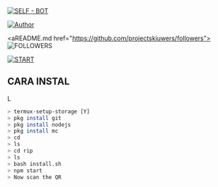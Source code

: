 <p align="center">

</p>

<p align="center">

<a href="#"><img title="SELF - BOT" src="https://img.shields.io/badge/ SELFBOT-green?colorA=%23ff0000&colorB=%23017e40&style=for-the-badge" ></a>

</p>

<p align="center">

<a href="https://github.com/projectskiuwers"><img title="Author" src="https://img.shields.io/badge/Author-AripDev-red.svg?style=for- the-badge&logo=github"></a>

</p>

<p align="center">

<aREADME.md href="https://github.com/projectskiuwers/followers"><img title="FOLLOWERS" src="https://img.shields.io/github/followers/projectskiuwers?color=blue&style= datar-persegi"></a>

<a href="https://github.com/projectskiuwers/rip/stargazers/"><img title="START" src="https://img.shields.io/github/stars/projectskiuwers/rip?color =merah&style=flat-square"></a>

</p>


## CARA INSTAL
L
```bash
> termux-setup-storage [Y]
> pkg install git
> pkg install nodejs
> pkg install mc
> cd
> ls
> cd rip 
> ls
> bash install.sh 
> npm start
> Now scan the QR
```
